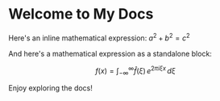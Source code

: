 # Welcome to My Docs

Here's an inline mathematical expression: $a^2 + b^2 = c^2$

And here's a mathematical expression as a standalone block:

$$
f(x) = \int_{-\infty}^\infty
    \hat f(\xi)\,e^{2 \pi i \xi x}
    \,d\xi
$$

Enjoy exploring the docs!

